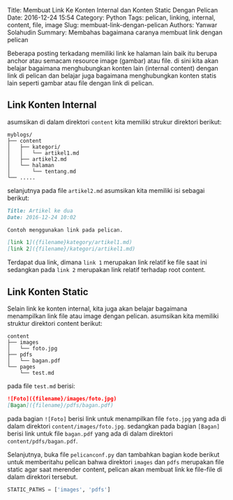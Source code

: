 Title: Membuat Link Ke Konten Internal dan Konten Static Dengan Pelican
Date: 2016-12-24 15:54
Category: Python
Tags: pelican, linking, internal, content, file, image
Slug: membuat-link-dengan-pelican
Authors: Yanwar Solahudin
Summary: Membahas bagaimana caranya membuat link dengan pelican


Beberapa posting terkadang memiliki link ke halaman lain baik itu berupa anchor atau semacam resource image (gambar) atau file. di sini kita akan belajar bagaimana menghubungkan konten lain (internal content) dengan link di pelican dan belajar juga bagaimana menghubungkan konten statis lain seperti gambar atau file dengan link di pelican.

## Link Konten Internal

asumsikan di dalam direktori `content` kita memiliki strukur direktori berikut:

```
myblogs/
├── content
│   ├── kategori/
│   │   └── artikel1.md
│   ├── artikel2.md
│   └── halaman
│       └── tentang.md
└── .....
```

selanjutnya pada file `artikel2.md` asumsikan kita memiliki isi sebagai berikut:

```markdown
Title: Artikel ke dua
Date: 2016-12-24 10:02

Contoh menggunakan link pada pelican.

[link 1]({filename}kategory/artikel1.md)
[link 2]({filename}/kategori/artikel1.md)
```

Terdapat dua link, dimana `link 1` merupakan link relatif ke file saat ini sedangkan pada `link 2` merupakan link relatif terhadap root content.

## Link Konten Static

Selain link ke konten internal, kita juga akan belajar bagaimana menampilkan link file atau image dengan pelican. asumsikan kita memiliki struktur direktori content berikut:

```
content
├── images
│   └── foto.jpg
├── pdfs
│   └── bagan.pdf
└── pages
    └── test.md
```

pada file `test.md` berisi:

```markdown
![Foto]({filename}/images/foto.jpg)
[Bagan]({filename}/pdfs/bagan.pdf)
```

pada bagian `![Foto]` berisi link untuk menampilkan file `foto.jpg` yang ada di dalam direktori `content/images/foto.jpg`. sedangkan pada bagian `[Bagan]` berisi link untuk file `bagan.pdf` yang ada di dalam direktori `content/pdfs/bagan.pdf`. 

Selanjutnya, buka file `pelicanconf.py` dan tambahkan bagian kode berikut untuk memberitahu pelican bahwa direktori `images` dan `pdfs` merupakan file static agar saat merender content, pelican akan membuat link ke file-file di dalam direktori tersebut.

```Python
STATIC_PATHS = ['images', 'pdfs']
```


